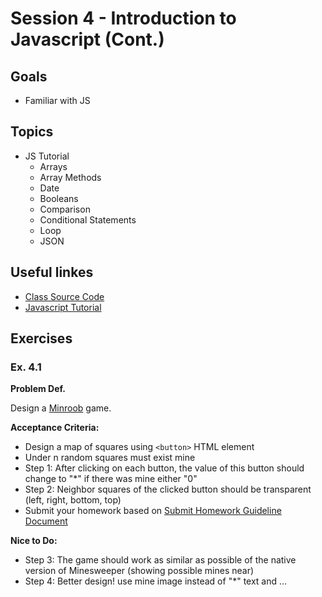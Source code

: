 # Session 4 - Introduction to Javascript (Cont.)
## Goals
* Familiar with JS

## Topics

* JS Tutorial
  * Arrays
  * Array Methods
  * Date
  * Booleans
  * Comparison
  * Conditional Statements
  * Loop
  * JSON


## Useful linkes
- [Class Source Code](https://github.com/zahrakbri/react-class/blob/Session-4/)
- [Javascript Tutorial](https://www.w3schools.com/js/default.asp)

## Exercises

### Ex. 4.1

**Problem Def.**

Design a [Minroob](https://en.wikipedia.org/wiki/Minesweeper_(video_game)) game.

**Acceptance Criteria:**
* Design a map of squares using `<button>` HTML element
* Under n random squares must exist mine
* Step 1: After clicking on each button, the value of this button should change to "*" if there was mine either "0"
* Step 2: Neighbor squares of the clicked button should be transparent (left, right, bottom, top)
* Submit your homework based on [Submit Homework Guideline Document](https://github.com/zahrakbri/react-class#submit-homeworks-guideline)

**Nice to Do:**
* Step 3: The game should work as similar as possible of the native version of Minesweeper (showing possible mines near)
* Step 4: Better design! use mine image instead of "*" text and ...

